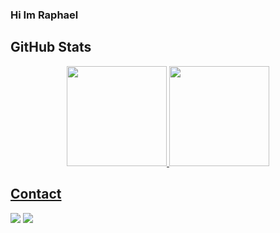 ### Hi Im Raphael
## GitHub Stats
<div align="center">
  <a href="https://github.com/rpajf">
  <img height="160em" src="https://github-readme-stats.vercel.app/api?username=rpajf&count_private=true&theme=dracula"/>
  <img height="160em" src="https://github-readme-stats.vercel.app/api/top-langs/?username=rpajf&layout=compact&langs_count=7&theme=dracula"/>
</div>

<!--
**rpajf/rpajf** is a ✨ _special_ ✨ repository because its `README.md` (this file) appears on your GitHub profile.

Here are some ideas to get you started:

- 🔭 I’m currently working on ...
- 🌱 I’m currently learning ...
- 👯 I’m looking to collaborate on ...
- 🤔 I’m looking for help with ...
- 💬 Ask me about ...
- 📫 How to reach me: ...
- 😄 Pronouns: ...
- ⚡ Fun fact: ...
-->

## Contact
  <div>
  <a href="https://www.linkedin.com/in/raphael-portela-800332124" target="_blank"><img src="https://img.shields.io/badge/-LinkedIn-%230077B5?style=for-the-badge&logo=linkedin&logoColor=white" target="_blank"></a>
  <a href = "mailto:rafaeljansenaraujo@gmail.com"><img src="https://img.shields.io/badge/-Gmail-BB001B?style=for-the-badge&logo=gmail&logoColor=white" target="_blank"></a>
  
  
  
  </div>
